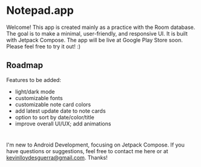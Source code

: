 # Notepad.app

Welcome! This app is created mainly as a practice with the Room database. The goal is to make a minimal, user-friendly, and responsive UI. It is built with Jetpack Compose. The app will be live at Google Play Store soon. Please feel free to try it out! :)

## Roadmap
Features to be added:
- light/dark mode
- customizable fonts
- customizable note card colors
- add latest update date to note cards
- option to sort by date/color/title
- improve overall UI/UX; add animations

#
I'm new to Android Development, focusing on Jetpack Compose. If you have questions or suggestions, feel free to contact me here or at kevinlloydesguerra@gmail.com. Thanks!